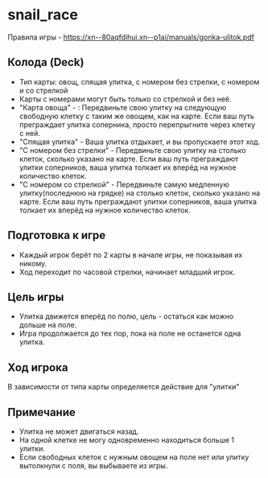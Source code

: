 # snail_race

Правила игры - https://xn--80aqfdihui.xn--p1ai/manuals/gonka-ulitok.pdf

## Колода (Deck)

* Тип карты: овощ, спящая улитка, с номером без стрелки, с номером и со стрелкой
* Карты с номерами могут быть только со стрелкой и без неё.
* "Карта овоща" - : Передвиньте свою улитку на следующую свободную клетку с таким же овощем, как на карте. Если ваш путь преграждает улитка соперника, просто перепрыгните через клетку с ней.
* "Спящая улитка" - Ваша улитка отдыхает, и вы пропускаете этот ход.
* "С номером без стрелки" - Передвиньте свою улитку на столько клеток, сколько указано на карте. Если ваш путь преграждают улитки соперников, ваша улитка толкает их вперёд на нужное количество клеток.
* "С номером со стрелкой" - Передвиньте самую медленную улитку(последнюю на грядке) на столько клеток, сколько указано на карте. Если ваш путь преграждают улитки соперников, ваша улитка толкает их вперёд на нужное количество клеток.


## Подготовка к игре

* Каждый игрок берёт по 2 карты в начале игры, не показывая их никому.
* Ход переходит по часовой стрелки, начинает младший игрок.

## Цель игры

* Улитка движется вперёд по полю, цель - остаться как можно дольше на поле.
* Игра продолжается до тех пор, пока на поле не останется одна улитка.

## Ход игрока

В зависимости от типа карты определяется действие для "улитки"

## Примечание

* Улитка не может двигаться назад.
* На одной клетке не могу одновременно находиться больше 1 улитки.
* Если свободных клеток с нужным овощем на поле нет или улитку вытолкнули с поля, вы выбываете из игры.